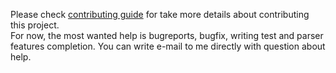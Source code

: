 Please check [contributing guide](http://jhnw.github.io/devana/contributing.html) for take more details about contributing this project.\
For now, the most wanted help is bugreports, bugfix, writing test and parser features completion. You can write e-mail
to me directly with question about help.